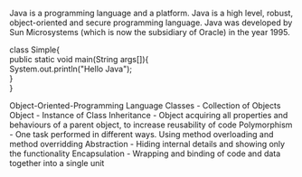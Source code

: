 Java is a programming language and a platform. 
Java is a high level, robust, object-oriented and secure programming language.
Java was developed by Sun Microsystems (which is now the subsidiary of Oracle) in the year 1995.

class Simple{  
    public static void main(String args[]){  
     System.out.println("Hello Java");  
    }  
}  

Object-Oriented-Programming Language
Classes - Collection of Objects
Object - Instance of Class
Inheritance - Object acquiring all properties and behaviours of a parent object, to increase reusability of code
Polymorphism - One task performed in different ways. Using method overloading and method overridding
Abstraction - Hiding internal details and showing only the functionality
Encapsulation - Wrapping and binding of code and data together into a single unit 